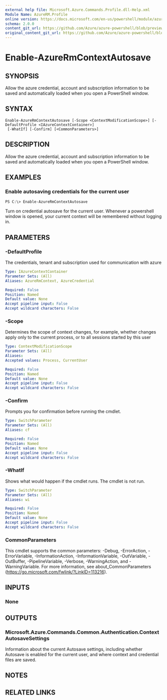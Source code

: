 ```yaml
---
external help file: Microsoft.Azure.Commands.Profile.dll-Help.xml
Module Name: AzureRM.Profile
online version: https://docs.microsoft.com/en-us/powershell/module/azurerm.profile/enable-azurermcontextautosave
schema: 2.0.0
content_git_url: https://github.com/Azure/azure-powershell/blob/preview/src/ResourceManager/Profile/Commands.Profile/help/Enable-AzureRmContextAutosave.md
original_content_git_url: https://github.com/Azure/azure-powershell/blob/preview/src/ResourceManager/Profile/Commands.Profile/help/Enable-AzureRmContextAutosave.md
---
```


# Enable-AzureRmContextAutosave

## SYNOPSIS
Allow the azure credential, account and subscription information to be saved and automatically loaded when you open a PowerShell window. 

## SYNTAX

```
Enable-AzureRmContextAutosave [-Scope <ContextModificationScope>] [-DefaultProfile <IAzureContextContainer>]
 [-WhatIf] [-Confirm] [<CommonParameters>]
```

## DESCRIPTION
Allow the azure credential, account and subscription information to be saved and automatically loaded when you open a PowerShell window. 

## EXAMPLES

### Enable autosaving credentials for the current user
```
PS C:\> Enable-AzureRmContextAutosave
```

Turn on credential autosave for the current user.  Whenever a powershell window is opened, your current context will be remembered without logging in.

## PARAMETERS

### -DefaultProfile
The credentials, tenant and subscription used for communication with azure

```yaml
Type: IAzureContextContainer
Parameter Sets: (All)
Aliases: AzureRmContext, AzureCredential

Required: False
Position: Named
Default value: None
Accept pipeline input: False
Accept wildcard characters: False
```

### -Scope
Determines the scope of context changes, for example, whether changes apply only to the current process, or to all sessions started by this user

```yaml
Type: ContextModificationScope
Parameter Sets: (All)
Aliases: 
Accepted values: Process, CurrentUser

Required: False
Position: Named
Default value: None
Accept pipeline input: False
Accept wildcard characters: False
```

### -Confirm
Prompts you for confirmation before running the cmdlet.

```yaml
Type: SwitchParameter
Parameter Sets: (All)
Aliases: cf

Required: False
Position: Named
Default value: None
Accept pipeline input: False
Accept wildcard characters: False
```

### -WhatIf
Shows what would happen if the cmdlet runs.
The cmdlet is not run.

```yaml
Type: SwitchParameter
Parameter Sets: (All)
Aliases: wi

Required: False
Position: Named
Default value: None
Accept pipeline input: False
Accept wildcard characters: False
```

### CommonParameters
This cmdlet supports the common parameters: -Debug, -ErrorAction, -ErrorVariable, -InformationAction, -InformationVariable, -OutVariable, -OutBuffer, -PipelineVariable, -Verbose, -WarningAction, and -WarningVariable. For more information, see about_CommonParameters (https://go.microsoft.com/fwlink/?LinkID=113216).

## INPUTS

### None

## OUTPUTS

### Microsoft.Azure.Commands.Common.Authentication.ContextAutosaveSettings
Information about the current Autosave settings, including whether Autosave is enabled for the current user, and where context and credential files are saved.

## NOTES

## RELATED LINKS

